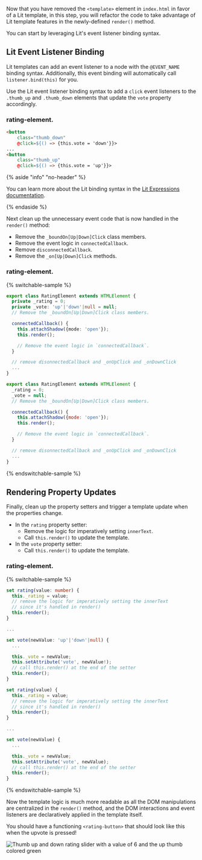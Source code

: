 Now that you have removed the `<template>` element in `index.html` in favor of a Lit template, in this step, you will refactor the code to take advantage of Lit template features in the newly-defined `render()` method.

You can start by leveraging Lit's event listener binding syntax.

## Lit Event Listener Binding

Lit templates can add an event listener to a node with the `@EVENT_NAME` binding syntax. Additionally, this event binding will automatically call `listener.bind(this)` for you.

Use the Lit event listener binding syntax to add a `click` event listeners to the `.thumb_up` and `.thumb_down` elements that update the `vote` property accordingly.

### rating-element.<ts-js></ts-js>

```html
<button
    class="thumb_down"
    @click=${() => {this.vote = 'down'}}>
...
<button
    class="thumb_up"
    @click=${() => {this.vote = 'up'}}>
```

{% aside "info" "no-header" %}

You can learn more about the Lit binding syntax in the [Lit Expressions documentation](/docs/templates/expressions/).

{% endaside %}

Next clean up the unnecessary event code that is now handled in the `render()` method:

* Remove the `_boundOn[Up|Down]Click` class members.
* Remove the event logic in `connectedCallback`.
* Remove `disconnectedCallback`.
* Remove the `_on[Up|Down]Click` methods.

### rating-element.<ts-js></ts-js>

{% switchable-sample %}

```ts
export class RatingElement extends HTMLElement {
  private _rating = 0;
  private _vote: 'up'|'down'|null = null;
  // Remove the _boundOn[Up|Down]Click class members.

  connectedCallback() {
    this.attachShadow({mode: 'open'});
    this.render();

    // Remove the event logic in `connectedCallback`.
  }

  // remove disonnectedCallback and _onUpClick and _onDownClick
  ...
}
```

```js
export class RatingElement extends HTMLElement {
  _rating = 0;
  _vote = null;
  // Remove the _boundOn[Up|Down]Click class members.

  connectedCallback() {
    this.attachShadow({mode: 'open'});
    this.render();

    // Remove the event logic in `connectedCallback`.
  }

  // remove disonnectedCallback and _onUpClick and _onDownClick
  ...
}
```

{% endswitchable-sample %}

## Rendering Property Updates

Finally, clean up the property setters and trigger a template update when the properties change.

*  In the `rating` property setter:
   *  Remove the logic for imperatively setting `innerText`.
   *  Call `this.render()` to update the template.
* In the `vote` property setter:
  *  Call `this.render()` to update the template.

### rating-element.<ts-js></ts-js>

{% switchable-sample %}

```ts
set rating(value: number) {
  this._rating = value;
  // remove the logic for imperatively setting the innerText
  // since it's handled in render()
  this.render();
}

...

set vote(newValue: 'up'|'down'|null) {
  ...

  this._vote = newValue;
  this.setAttribute('vote', newValue!);
  // call this.render() at the end of the setter
  this.render();
}
```

```js
set rating(value) {
  this._rating = value;
  // remove the logic for imperatively setting the innerText
  // since it's handled in render()
  this.render();
}

...

set vote(newValue) {
  ...

  this._vote = newValue;
  this.setAttribute('vote', newValue);
  // call this.render() at the end of the setter
  this.render();
}
```

{% endswitchable-sample %}

Now the template logic is much more readable as all the DOM manipulations are centralized in the `render()` method, and the DOM interactions and event listeners are declaratively applied in the template itself.

You should have a functioning `<rating-button>` that should look like this when the upvote is pressed!

<img style="display:block;margin:0 auto;" src="/images/tutorials/wc-to-lit/component.webp" alt="Thumb up and down rating slider with a value of 6 and the up thumb colored green">
